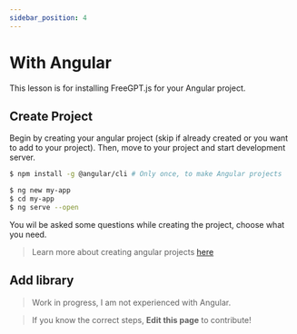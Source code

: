 ```yaml
---
sidebar_position: 4
---
```


# With Angular

This lesson is for installing FreeGPT.js for your Angular project.

## Create Project

Begin by creating your angular project (skip if already created or you want to add to your project). Then, move to your project and start development server.

```bash
$ npm install -g @angular/cli # Only once, to make Angular projects

$ ng new my-app
$ cd my-app
$ ng serve --open
```

You wil be asked some questions while creating the project, choose what you need.

> Learn more about creating angular projects [here](https://angular.io/tutorial/tour-of-heroes/toh-pt0)

## Add library

> Work in progress, I am not experienced with Angular.

> If you know the correct steps, **Edit this page** to contribute!